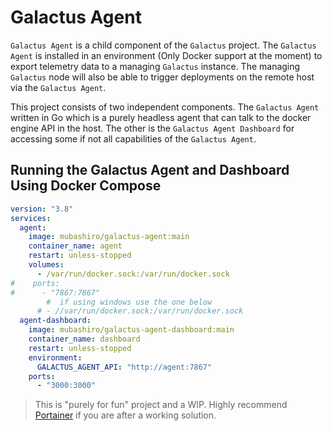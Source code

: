 # Galactus Agent

`Galactus Agent` is a child component of the `Galactus` project. The `Galactus Agent` is installed in an environment (Only Docker support at the moment) to export telemetry data to a managing `Galactus` instance. The managing `Galactus` node will also be able to trigger deployments on the remote host via the `Galactus Agent`.

This project consists of two independent components. The `Galactus Agent` written in Go which is a purely headless agent that can talk to the docker engine API in the host. The other is the `Galactus Agent Dashboard` for accessing some if not all capabilities of the `Galactus Agent`.


## Running the Galactus Agent and Dashboard Using Docker Compose


```yaml
version: "3.8"
services:
  agent:
    image: mubashiro/galactus-agent:main
    container_name: agent
    restart: unless-stopped
    volumes:
      - /var/run/docker.sock:/var/run/docker.sock
#    ports:
#      - "7867:7867"
        #  if using windows use the one below
      # - //var/run/docker.sock:/var/run/docker.sock
  agent-dashboard:
    image: mubashiro/galactus-agent-dashboard:main
    container_name: dashboard
    restart: unless-stopped
    environment:
      GALACTUS_AGENT_API: "http://agent:7867"
    ports:
      - "3000:3000"
```

> This is "purely for fun" project and a WIP. Highly recommend [Portainer](https://www.portainer.io/) if you are after a working solution.
